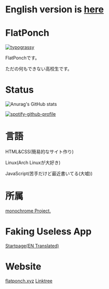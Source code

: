 # English version is [here](https://github.com/FlatPonch/FlatPonch/blob/main/README_EN.md)

# FlatPonch
[![typograssy](https://typograssy.deno.dev/api?text=%20Welcome%20to%20FlatPonch's%20GitHub%20Profile!%20)](https://github.com/kawarimidoll/typograssy)

FlatPonchです。

ただの何もできない高校生です。

# Status
![Anurag's GitHub stats](https://github-readme-stats.vercel.app/api?username=flatponch&theme=dark&show_icons=true)

[![spotify-github-profile](https://spotify-github-profile.kittinanx.com/api/view?uid=dmu8f8ktpavweuu3a4tc39qap&cover_image=true&theme=default&show_offline=false&background_color=121212&interchange=true&bar_color=53b14f&bar_color_cover=false)](https://spotify-github-profile.kittinanx.com/api/view?uid=dmu8f8ktpavweuu3a4tc39qap&redirect=true)

# 言語
HTML&CSS(簡易的なサイト作り)

Linux(Arch Linuxが大好き)

JavaScript(苦手だけど最近書いてる(大嘘))

# 所属
[monochrome Project.](https://github.com/mncrp)

# Faking Useless App
[Startpage(EN Translated)](https://start.flatponch.xyz)

# Website
[flatponch.xyz](https://flatponch.xyz)
[Linktree](https://linktr.ee/FlatPonch)

